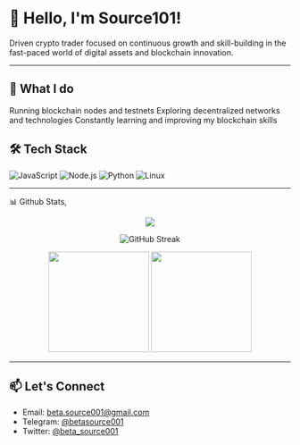 # 👋 Hello, I'm Source101!

Driven crypto trader focused on continuous growth and skill-building in the fast-paced world of digital assets and blockchain innovation.

---

## 🚀 What I do
Running blockchain nodes and testnets
Exploring decentralized networks and technologies
Constantly learning and improving my blockchain skills

## 🛠️ Tech Stack

![JavaScript](https://img.shields.io/badge/-JavaScript-black?style=flat-square&logo=javascript)
![Node.js](https://img.shields.io/badge/-Node.js-black?style=flat-square&logo=node.js)
![Python](https://img.shields.io/badge/-Python-black?style=flat-square&logo=python)
![Linux](https://img.shields.io/badge/-Linux-black?style=flat-square&logo=linux)

---
📊 Github Stats,
<p align="center">
<img src="https://readme-typing-svg.herokuapp.com/?font=JetBrains+Mono&color=39FF14&pause=1000&center=true&vCenter=true&width=435&lines=Crypto+Trader;Sr.Technical+Engineer;Node+Infra+Specialist;Airdrop+Hunter&background=00000000" />
</p>
</p>
<p align="center">
  <img src="https://github-readme-streak-stats.herokuapp.com/?user=Betasource001&theme=ambient_gradient" alt="GitHub Streak"/>
</p>

<p align="center">
  <img height="180" src="https://github-readme-stats.vercel.app/api?username=Betasource001&show_icons=true&theme=ambient_gradient" />
  <img height="180" src="https://github-readme-stats.vercel.app/api/top-langs?username=Betasource001&layout=compact&theme=ambient_gradient" />
</p>

---

## 📫 Let's Connect

- Email: [beta.source001@gmail.com](mailto:beta.source001@gmail.com)
- Telegram: [@betasource001](https://t.me/betasource001)
- Twitter: [@beta_source001](https://x.com/beta_source001)
